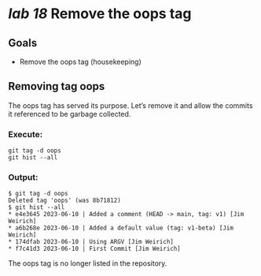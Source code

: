 # *lab 18* Remove the oops tag

## Goals

- Remove the oops tag (housekeeping)

## Removing tag oops

The oops tag has served its purpose. Let’s remove it and allow the
commits it referenced to be garbage collected.

### **Execute:**

``` instructions
git tag -d oops
git hist --all
```

### **Output:**

``` sample
$ git tag -d oops
Deleted tag 'oops' (was 8b71812)
$ git hist --all
* e4e3645 2023-06-10 | Added a comment (HEAD -> main, tag: v1) [Jim Weirich]
* a6b268e 2023-06-10 | Added a default value (tag: v1-beta) [Jim Weirich]
* 174dfab 2023-06-10 | Using ARGV [Jim Weirich]
* f7c41d3 2023-06-10 | First Commit [Jim Weirich]
```

The oops tag is no longer listed in the repository.
